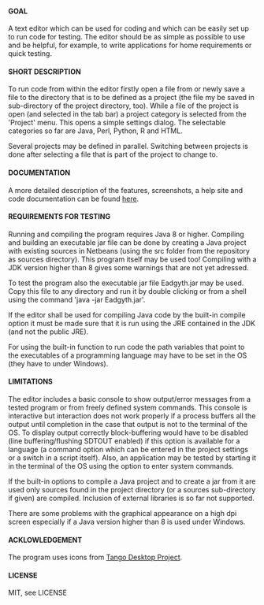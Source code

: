 <h4>GOAL</h4>
<p>
A text editor which can be used for coding and which can be easily set up to run code for
testing. The editor should be as simple as possible to use and be helpful, for example, to
write applications for home requirements or quick testing.
<br>
<h4>SHORT DESCRIPTION</h4>
<p>
To run code from within the editor firstly open a file from or newly save a file to the
directory that is to be defined as a project (the file my be saved in sub-directory of the
project directory, too). While a file of the project is open (and selected in the tab bar)
a project category is selected from the 'Project' menu. This opens a simple settings dialog.
The selectable categories so far are Java, Perl, Python, R and HTML.
<p>
Several projects may be defined in parallel. Switching between projects is done after
selecting a file that is part of the project to change to.
<br>
<h4>DOCUMENTATION</h4>
<p>
A more detailed description of the features, screenshots, a help site and code documentation
can be found <a href="https://eadgyth.github.io/Programming-Editor/">here</a>.
<br>
<h4>REQUIREMENTS FOR TESTING</h4>
<p>
Running and compiling the program requires Java 8 or higher. Compiling and building an
executable jar file can be done by creating a Java project with existing sources in Netbeans
(using the src folder from the repository as sources directory). This program itself may be
used too! Compiling with a JDK version higher than 8 gives some warnings that are not yet
adressed.
<p> 
To test the program also the executable jar file Eadgyth.jar may be used. Copy this file
to any directory and run it by double clicking or from a shell using the command
'java -jar Eadgyth.jar'. 
<p>
If the editor shall be used for compiling Java code by the built-in compile option it must be
made sure that it is run using the JRE contained in the JDK (and not the public JRE).
<p>
For using the built-in function to run code the path variables that point to the executables
of a programming language may have to be set in the OS (they have to under Windows).
<br>
<h4>LIMITATIONS</h4>
<p>
The editor includes a basic console to show output/error messages from a tested program
or from freely defined system commands. This console is interactive but interaction does
not work properly if a process buffers all the output until completion in the case that
output is not to the terminal of the OS. To display output correctly block-buffering would
have to be disabled (line buffering/flushing SDTOUT enabled) if this option is available for
a language (a command option which can be entered in the project settings or a switch in a
script itself). Also, an application may be tested by starting it in the terminal of the OS
using the option to enter system commands.
<p>
If the built-in options to compile a Java project and to create a jar from it are used only
sources found in the project directory (or a sources sub-directory if given) are compiled.
Inclusion of external libraries is so far not supported.
<p>
There are some problems with the graphical appearance on a high dpi screen especially if a
Java version higher than 8 is used under Windows.
<br>
<h4>ACKLOWLEDGEMENT</h4>
<p>
The program uses icons from
<a href="https://github.com/Distrotech/tango-icon-theme">Tango Desktop Project</a>.
<br>
<h4>LICENSE</h4>
<p>
MIT, see LICENSE<br>
